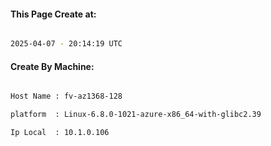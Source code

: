
   
#### This Page Create at:

```bash

2025-04-07 - 20:14:19 UTC

```

#### Create By Machine:

```bash

Host Name : fv-az1368-128

platform  : Linux-6.8.0-1021-azure-x86_64-with-glibc2.39

Ip Local  : 10.1.0.106

```

